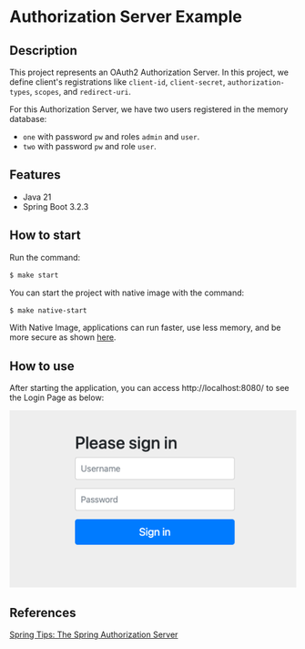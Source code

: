 # Authorization Server Example

## Description

This project represents an OAuth2 Authorization Server. In this project, we define client's registrations like
`client-id`, `client-secret`, `authorization-types`, `scopes`, and `redirect-uri`.

For this Authorization Server, we have two users registered in the memory database:
- `one` with password `pw` and roles `admin` and `user`.
- `two` with password `pw` and role `user`.

## Features
- Java 21
- Spring Boot 3.2.3

## How to start

Run the command:

```bash
$ make start
```

You can start the project with native image with the command:
```bash
$ make native-start
```
With Native Image, applications can run faster, use less memory, and be more secure as shown [here](https://github.com/valdemarjuniorr/spring-boot-graalvm-performance-comparation).

## How to use
After starting the application, you can access http://localhost:8080/ to see the Login Page as below:

![login.png](assets/login.png)

## References

[Spring Tips: The Spring Authorization Server](https://www.youtube.com/watch?v=Yh8t04NG_K4)
